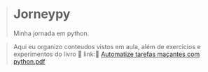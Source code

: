 ># Jorneypy
>Minha jornada em python.
 
 
>Aqui eu organizo conteudos vistos em aula, além de exercicios e experimentos do livro
📖
link:📖 [Automatize tarefas maçantes com python.pdf](https://github.com/MatheusPablo/Jorneypy/files/11186196/Automatize.tarefas.macantes.com.python.pdf)
